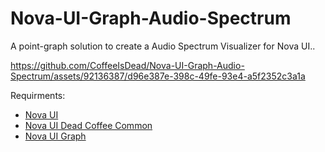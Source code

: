 # Nova-UI-Graph-Audio-Spectrum
A point-graph solution to create a Audio Spectrum Visualizer for Nova UI..


https://github.com/CoffeeIsDead/Nova-UI-Graph-Audio-Spectrum/assets/92136387/d96e387e-398c-49fe-93e4-a5f2352c3a1a


Requirments:
* [Nova UI](https://assetstore.unity.com/packages/tools/gui/nova-226304)
* [Nova UI Dead Coffee Common](https://github.com/CoffeeIsDead/Nova-UI-Dead-Coffee-Common)
* [Nova UI Graph](https://github.com/CoffeeIsDead/Nova-UI-Graph)
